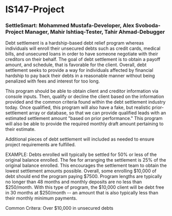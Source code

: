 # IS147-Project
### SettleSmart: Mohammed Mustafa-Developer, Alex Svoboda-Project Manager, Mahir Ishtiaq-Tester, Tahir Ahmad-Debugger

Debt settlement is a hardship-based debt relief program whereas individuals will enroll their unsecured debts such as credit cards, medical bills, and unsecured loans in order to have someone negotiate with their creditors on their behalf. The goal of debt settlement is to obtain a payoff amount, and schedule, that is favorable for the client. Overall, debt settlement seeks to provide a way for individuals affected by financial hardship to pay back their debts in a reasonable manner without being penalized with fees and interest for too long.


This program should be able to obtain client and creditor information via console inputs. Then, qualify or decline the client based on the information provided and the common criteria found within the debt settlement industry today. Once qualified, this program will also have a fake, but realistic prior-settlement array or database, so that we can provide qualified leads with an estimated settlement amount "based on prior performance." This program will also be able to provide the required monthly draft amount pertaining to their estimate. 

Additional pieces of debt settlement will included as needed to ensure project requirements are fulfilled.

EXAMPLE: Debts enrolled will typically be settled for 50% or less of the original balance enrolled. The fee for arranging the settlement is 25% of the original balance enrolled. This encourages the settlement team to obtain the lowest settlement amounts possible. Overall, some enrolling $10,000 of debt should end the program paying $7500. Program lengths are typically no longer than 48 months and monthly deposits are no less than $250/month. With this type of program, the $10,000 client will be debt free in 30 months at $250/month -- an amount that is also typically less than their monthly minimum payments. 

Common Critera:
Over $10,000 in unsecured debts



